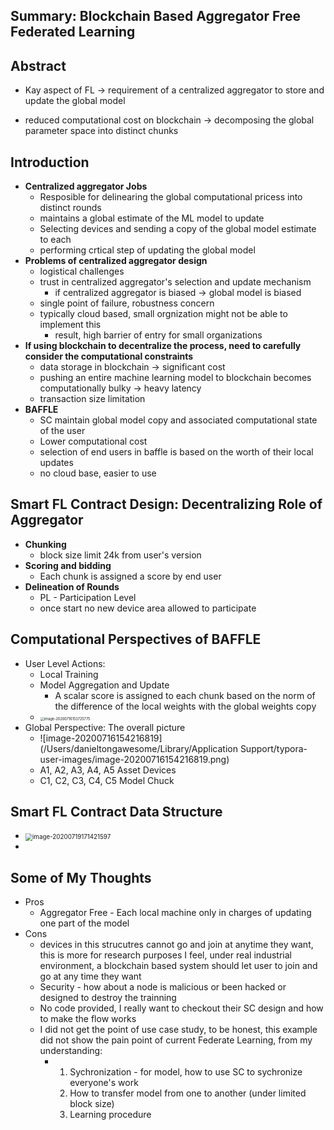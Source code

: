 ## Summary: Blockchain Based Aggregator Free Federated Learning



## Abstract

- Kay aspect of FL -> requirement of a centralized aggregator to store and update the global model

- reduced computational cost on blockchain -> decomposing the global parameter space into distinct chunks

## Introduction

- **Centralized aggregator Jobs**
  - Resposible for delinearing the global computational pricess into distinct rounds
  - maintains a global estimate of the ML model to update
  - Selecting devices and sending a copy of the global model estimate to each
  - performing crtical step of updating the global model 
- **Problems of centralized aggregator design**
  - logistical challenges
  - trust in centralized aggregator's selection and update mechanism
    - if centralized aggregator is biased -> global model is biased
  - single point of failure, robustness concern
  - typically cloud based, small orgnization might not be able to implement this
    - result, high barrier of entry for small organizations
- **If using blockchain to decentralize the process, need to carefully consider the computational constraints**
  - data storage in blockchain -> significant cost
  - pushing an entire machine learning model to blockchain becomes computationally bulky -> heavy latency
  - transaction size limitation
- **BAFFLE** 
  - SC maintain global model copy and associated computational state of the user
  - Lower computational cost
  - selection of end users in baffle is based on the worth of their local updates
  - no cloud base, easier to use

## Smart FL Contract Design: Decentralizing Role of Aggregator

- **Chunking**
  - block size limit 24k from user's version
- **Scoring and bidding**
  - Each chunk is assigned a score by end user
- **Delineation of Rounds**
  - PL - Participation Level 
  - once start no new device area allowed to participate

## Computational Perspectives of BAFFLE

- User Level Actions:
  - Local Training
  - Model Aggregation and Update
    - A scalar score is assigned to each chunk based on the norm of the difference of the local weights with the global weights copy
  - <img src="/Users/danieltongawesome/Library/Application Support/typora-user-images/image-20200716153725775.png" alt="image-20200716153725775" style="zoom:40%;" />
- Global Perspective: The overall picture
  - ![image-20200716154216819](/Users/danieltongawesome/Library/Application Support/typora-user-images/image-20200716154216819.png)
  - A1, A2,  A3, A4, A5 Asset Devices
  - C1, C2, C3, C4, C5 Model Chuck

## Smart FL Contract Data Structure

- <img src="/Users/danieltongawesome/Library/Application Support/typora-user-images/image-20200719171421597.png" alt="image-20200719171421597" style="zoom:70%;" />
- 



## Some of My Thoughts

- Pros
  - Aggregator Free - Each local machine only in charges of updating one part of the model
- Cons
  - devices in this strucutres cannot go and join at anytime they want, this is more for research purposes I feel, under real industrial environment, a blockchain based system should let user to join and go at any time they want
  - Security - how about a node is malicious or been hacked or designed to destroy the trainning
  - No code provided, I really want to checkout their SC design and how to make the flow works
  - I did not get the point of use case study, to be honest, this example did not show the pain point of current Federate Learning, from my understanding:
    - 1. Sychronization - for model, how to use SC to sychronize everyone's work
      2. How to transfer model from one to another (under limited block size)
      3. Learning procedure 
  

